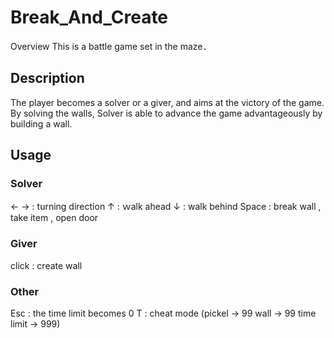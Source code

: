 # Break_And_Create
Overview
This is a battle game set in the maze．

## Description
The player becomes a solver or a giver, and aims at the victory of the game.
By solving the walls, Solver is able to advance the game advantageously by building a wall.

## Usage
### Solver
← → : turning direction
↑ : ｗalk ahead
↓ : walk behind
Space : break wall , take item , open door

### Giver
click : create wall

### Other
Esc : the time limit becomes 0
T : cheat mode (pickel → 99 wall → 99 time limit → 999)

